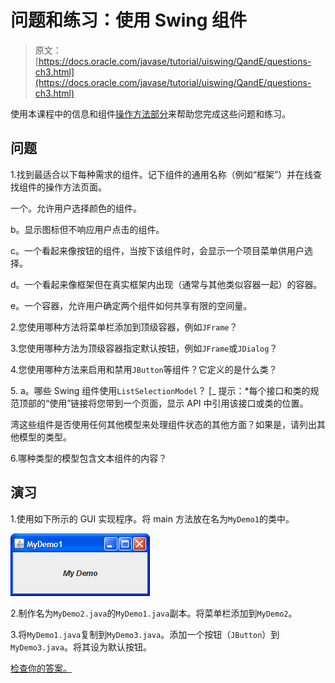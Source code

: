 # 问题和练习：使用 Swing 组件

> 原文： [https://docs.oracle.com/javase/tutorial/uiswing/QandE/questions-ch3.html](https://docs.oracle.com/javase/tutorial/uiswing/QandE/questions-ch3.html)

使用本课程中的信息和组件[操作方法部分](../components/componentlist.html)来帮助您完成这些问题和练习。

## 问题

1.找到最适合以下每种需求的组件。记下组件的通用名称（例如“框架”）并在线查找组件的操作方法页面。

一个。允许用户选择颜色的组件。

b。显示图标但不响应用户点击的组件。

c。一个看起来像按钮的组件，当按下该组件时，会显示一个项目菜单供用户选择。

d。一个看起来像框架但在真实框架内出现（通常与其他类似容器一起）的容器。

e。一个容器，允许用户确定两个组件如何共享有限的空间量。

2.您使用哪种方法将菜单栏添加到顶级容器，例如`JFrame`？

3.您使用哪种方法为顶级容器指定默认按钮，例如`JFrame`或`JDialog`？

4.您使用哪种方法来启用和禁用`JButton`等组件？它定义的是什么类？

5\. a。哪些 Swing 组件使用`ListSelectionModel`？ [_ 提示：*每个接口和类的规范顶部的“使用”链接将您带到一个页面，显示 API 中引用该接口或类的位置。

湾这些组件是否使用任何其他模型来处理组件状态的其他方面？如果是，请列出其他模型的类型。

6.哪种类型的模型包含文本组件的内容？

## 演习

1.使用如下所示的 GUI 实现程序。将 main 方法放在名为`MyDemo1`的类中。

![MyDemo1.png](img/7f0ec316cbecfd0e4a00f24a10592736.jpg)

2.制作名为`MyDemo2.java`的`MyDemo1.java`副本。将菜单栏添加到`MyDemo2`。

3.将`MyDemo1.java`复制到`MyDemo3.java`。添加一个按钮（`JButton`）到`MyDemo3.java`。将其设为默认按钮。

[检查你的答案。](answers-ch3.html)